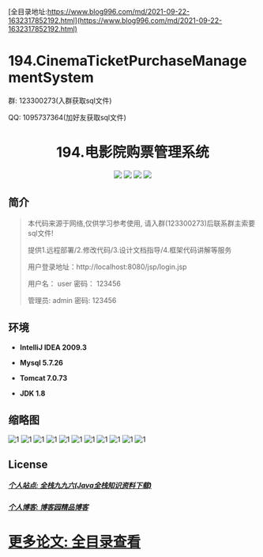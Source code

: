 [全目录地址:https://www.blog996.com/md/2021-09-22-1632317852192.html](https://www.blog996.com/md/2021-09-22-1632317852192.html)
# 194.CinemaTicketPurchaseManagementSystem

<p>群: 123300273(入群获取sql文件)</p>
<p>QQ: 1095737364(加好友获取sql文件)</p>

<p><h1 align="center">194.电影院购票管理系统</h1></p>


<p align="center">
	<img src="https://img.shields.io/badge/jdk-1.8-orange.svg"/>
    <img src="https://img.shields.io/badge/servlet-5.x-lightgrey.svg"/>
    <img src="https://img.shields.io/badge/jsp-3.x-blue.svg"/>
    <img src="https://img.shields.io/badge/jdbc-5.x-yellow.svg"/>
</p>

## 简介

> 本代码来源于网络,仅供学习参考使用, 请入群(123300273)后联系群主索要sql文件!
>
> 提供1.远程部署/2.修改代码/3.设计文档指导/4.框架代码讲解等服务
>
> 用户登录地址：http://localhost:8080/jsp/login.jsp
>
> 用户名： user   密码： 123456
>
> 管理员: admin   密码: 123456

## 环境

- <b>IntelliJ IDEA 2009.3</b>

- <b>Mysql 5.7.26</b>

- <b>Tomcat 7.0.73</b>

- <b>JDK 1.8</b>




## 缩略图
![1](https://img2023.cnblogs.com/blog/588112/202212/588112-20221225154629317-1763370096.png)
![1](https://img2023.cnblogs.com/blog/588112/202212/588112-20221225154637856-1124617472.png)
![1](https://img2023.cnblogs.com/blog/588112/202212/588112-20221225154643698-2127415778.png)
![1](https://img2023.cnblogs.com/blog/588112/202212/588112-20221225154648340-417537312.png)
![1](https://img2023.cnblogs.com/blog/588112/202212/588112-20221225154655120-342705588.png)
![1](https://img2023.cnblogs.com/blog/588112/202212/588112-20221225154701249-63568216.png)
![1](https://img2023.cnblogs.com/blog/588112/202212/588112-20221225154706336-1766582406.png)
![1](https://img2023.cnblogs.com/blog/588112/202212/588112-20221225154710941-497832382.png)
![1](https://img2023.cnblogs.com/blog/588112/202212/588112-20221225154715404-611459658.png)
![1](https://img2023.cnblogs.com/blog/588112/202212/588112-20221225154719271-1840668445.png)
![1](https://img2023.cnblogs.com/blog/588112/202212/588112-20221225154723327-222035880.png)



## License

##### [个人站点: 全栈九九六(Java全栈知识资料下载)](https://www.blog996.com/)
##### [个人博客: 博客园精品博客](https://www.cnblogs.com/yysbolg/)
# [更多论文: 全目录查看](https://www.blog996.com/md/2021-09-22-1632317852192.html)




